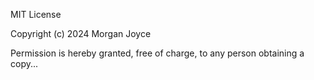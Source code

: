 MIT License

Copyright (c) 2024 Morgan Joyce

Permission is hereby granted, free of charge, to any person obtaining a copy...
